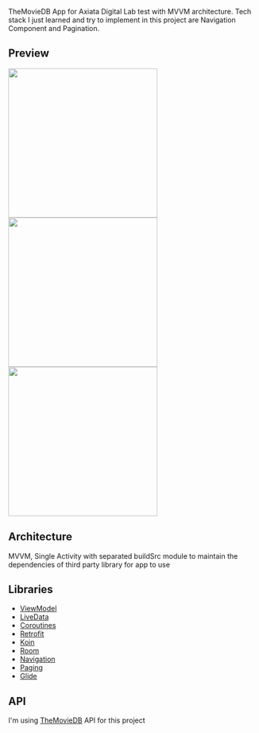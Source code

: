 TheMovieDB App for Axiata Digital Lab test with MVVM architecture. Tech stack I just learned and try to implement in this project are Navigation Component and Pagination.
## Preview
<img src="https://user-images.githubusercontent.com/22698234/96059094-3bcc9780-0eb7-11eb-8392-423e69cbfe1b.jpg" width="300">    <img src="https://user-images.githubusercontent.com/22698234/96059105-3f601e80-0eb7-11eb-8ac2-af11263706ad.jpg" width="300">    <img src="https://user-images.githubusercontent.com/22698234/96059062-1f305f80-0eb7-11eb-8f1f-d05bab1c44e4.jpg" width="300">

## Architecture
MVVM, Single Activity with separated buildSrc module to maintain the dependencies of third party library for app to use

## Libraries
* [ViewModel](https://developer.android.com/topic/libraries/architecture/viewmodel)
* [LiveData](https://developer.android.com/topic/libraries/architecture/livedata)
* [Coroutines](https://developer.android.com/topic/libraries/architecture/coroutines)
* [Retrofit](https://square.github.io/retrofit/)
* [Koin](https://start.insert-koin.io/#/quickstart/kotlin)
* [Room](https://developer.android.com/topic/libraries/architecture/room)
* [Navigation](https://developer.android.com/guide/navigation/navigation-getting-started)
* [Paging](https://developer.android.com/topic/libraries/architecture/paging)
* [Glide](https://github.com/bumptech/glide)
## API
I'm using [TheMovieDB](https://www.themoviedb.org/) API for this project
